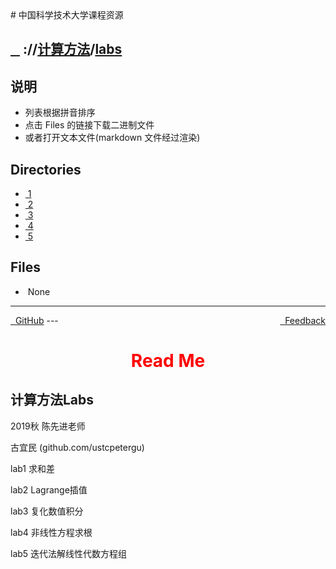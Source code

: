 
<head>
    <meta http-equiv="content-type" content="text/html; charset=utf-8">
    <link rel="stylesheet" href="https://use.fontawesome.com/releases/v5.8.1/css/all.css" integrity="sha384-50oBUHEmvpQ+1lW4y57PTFmhCaXp0ML5d60M1M7uH2+nqUivzIebhndOJK28anvf" crossorigin="anonymous">
    <title> 中国科学技术大学课程资源</title>
</head>
# 中国科学技术大学课程资源

<div>
  <h2>
    <a href="../index.html">&nbsp;&nbsp;<i class="fas fa-backward"></i>&nbsp;</a>
    :/<a href="../../index.html"><i class="fas fa-home"></i></a>/<a href="../index.html">计算方法</a>/<a href="index.html">labs</a>
  </h2>
</div>

## 说明
- 列表根据拼音排序
- 点击 Files 的链接下载二进制文件
- 或者打开文本文件(markdown 文件经过渲染)

<h2> Directories &nbsp; <a href="https://download-directory.github.io/?url=https://github.com/USTC-Resource/USTC-Course/tree/master/计算方法/labs" style="color:red;text-decoration:underline;" target="_black"><i class="fas fa-download"></i></a></h2>

<ul><li><a href="1/index.html"><i class="fas fa-folder"></i>&nbsp;1</a></li>
<li><a href="2/index.html"><i class="fas fa-folder"></i>&nbsp;2</a></li>
<li><a href="3/index.html"><i class="fas fa-folder"></i>&nbsp;3</a></li>
<li><a href="4/index.html"><i class="fas fa-folder"></i>&nbsp;4</a></li>
<li><a href="5/index.html"><i class="fas fa-folder"></i>&nbsp;5</a></li></ul>

## Files
<ul><li><i class="fas fa-meh"></i>&nbsp;None</li></ul>

---
<div style="text-decration:underline;display:inline">
  <a href="https://github.com/USTC-Resource/USTC-Course.git" target="_blank" rel="external"><i class="fab fa-github"></i>&nbsp; GitHub</a>
  <a href="mailto:&#122;huheqin1@gmail.com?subject=反馈与建议" style="float:right" target="_blank" rel="external"><i class="fas fa-envelope"></i>&nbsp; Feedback</a>
</div>
---

<h1 style="color:red;text-align:center;">Read Me</h1>
<h2 id="labs">计算方法Labs</h2>
<p>2019秋 陈先进老师</p>
<p>古宜民 (github.com/ustcpetergu)</p>
<p>lab1 求和差</p>
<p>lab2 Lagrange插值</p>
<p>lab3 复化数值积分</p>
<p>lab4 非线性方程求根</p>
<p>lab5 迭代法解线性代数方程组</p>
